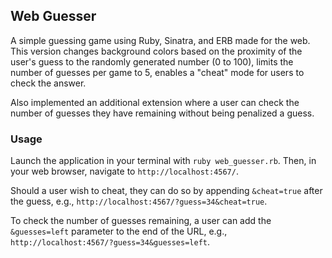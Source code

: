 ## Web Guesser
A simple guessing game using Ruby, Sinatra, and ERB made for the web. This version changes background colors based on the proximity of the user's guess to the randomly generated number (0 to 100), limits the number of guesses per game to 5,
enables a "cheat" mode for users to check the answer.

Also implemented an additional extension where a user can check the number of guesses they have remaining without being penalized a guess.

### Usage
Launch the application in your terminal with `ruby web_guesser.rb`. Then, in your web browser, navigate to `http://localhost:4567/`.

Should a user wish to cheat, they can do so by appending `&cheat=true` after the guess, e.g., `http://localhost:4567/?guess=34&cheat=true`.

To check the number of guesses remaining, a user can add the `&guesses=left` parameter to the end of the URL,
e.g., `http://localhost:4567/?guess=34&guesses=left`.
